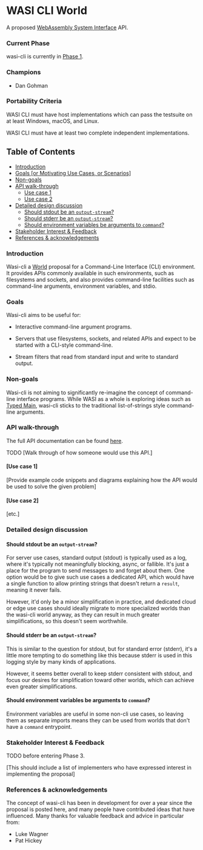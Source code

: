 # WASI CLI World

A proposed [WebAssembly System Interface](https://github.com/WebAssembly/WASI) API.

### Current Phase

wasi-cli is currently in [Phase 1].

[Phase 1]: https://github.com/WebAssembly/WASI/blob/42fe2a3ca159011b23099c3d10b5b1d9aff2140e/docs/Proposals.md#phase-1---feature-proposal-cg

### Champions

- Dan Gohman

### Portability Criteria

WASI CLI must have host implementations which can pass the testsuite
on at least Windows, macOS, and Linux.

WASI CLI must have at least two complete independent implementations.

## Table of Contents

- [Introduction](#introduction)
- [Goals [or Motivating Use Cases, or Scenarios]](#goals-or-motivating-use-cases-or-scenarios)
- [Non-goals](#non-goals)
- [API walk-through](#api-walk-through)
  - [Use case 1](#use-case-1)
  - [Use case 2](#use-case-2)
- [Detailed design discussion](#detailed-design-discussion)
  - [Should stdout be an `output-stream`?](#should-stdout-be-an-output-stream)
  - [Should stderr be an `output-stream`?](#should-stderr-be-an-output-stream)
  - [Should environment variables be arguments to `command`?](#should-environment-variables-be-arguments-to-command)
- [Stakeholder Interest & Feedback](#stakeholder-interest--feedback)
- [References & acknowledgements](#references--acknowledgements)

### Introduction

Wasi-cli a [World] proposal for a Command-Line Interface (CLI) environment. It provides APIs commonly available in such environments, such as filesystems and sockets, and also provides command-line facilities such as command-line arguments, environment variables, and stdio.

[World]: https://github.com/WebAssembly/component-model/blob/main/design/mvp/WIT.md#wit-worlds

### Goals

Wasi-cli aims to be useful for:

 - Interactive command-line argument programs.

 - Servers that use filesystems, sockets, and related APIs and expect to be started with
   a CLI-style command-line.

 - Stream filters that read from standard input and write to standard output.

### Non-goals

Wasi-cli is not aiming to significantly re-imagine the concept of command-line interface programs. While WASI as a whole is exploring ideas such as [Typed Main], wasi-cli sticks to the traditional list-of-strings style command-line arguments.

[Typed Main]: https://sunfishcode.github.io/typed-main-wasi-presentation/

### API walk-through

The full API documentation can be found [here](command.md).

TODO [Walk through of how someone would use this API.]

#### [Use case 1]

[Provide example code snippets and diagrams explaining how the API would be used to solve the given problem]

#### [Use case 2]

[etc.]

### Detailed design discussion

#### Should stdout be an `output-stream`?

For server use cases, standard output (stdout) is typically used as a log,
where it's typically not meaningfully blocking, async, or fallible. It's just
a place for the program to send messages to and forget about them. One option
would be to give such use cases a dedicated API, which would have a single
function to allow printing strings that doesn't return a `result`, meaning it
never fails.

However, it'd only be a minor simplification in practice, and dedicated cloud
or edge use cases should ideally migrate to more specialized worlds than the
wasi-cli world anyway, as they can result in much greater simplifications, so
this doesn't seem worthwhile.

#### Should stderr be an `output-stream`?

This is similar to the question for stdout, but for standard error (stderr),
it's a little more tempting to do something like this because stderr is used
in this logging style by many kinds of applications.

However, it seems better overall to keep stderr consistent with stdout, and
focus our desires for simplification toward other worlds, which can achieve
even greater simplifications.

#### Should environment variables be arguments to `command`?

Environment variables are useful in some non-cli use cases, so leaving them
as separate imports means they can be used from worlds that don't have a
`command` entrypoint.

### Stakeholder Interest & Feedback

TODO before entering Phase 3.

[This should include a list of implementers who have expressed interest in implementing the proposal]

### References & acknowledgements

The concept of wasi-cli has been in development for over a year since the proposal is
posted here, and many people have contributed ideas that have influenced.  Many thanks
for valuable feedback and advice in particular from:

- Luke Wagner
- Pat Hickey
